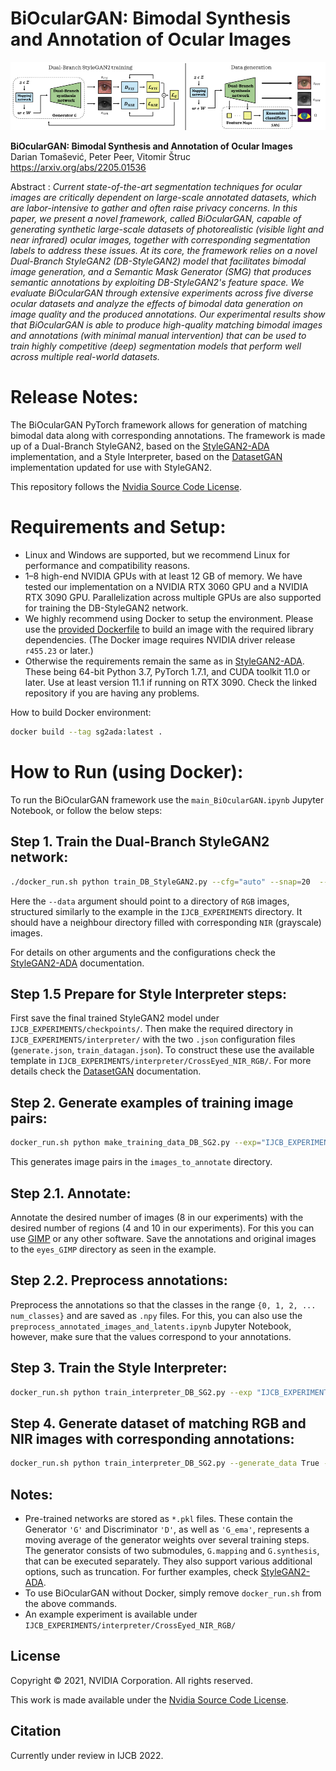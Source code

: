 # BiOcularGAN: Bimodal Synthesis and Annotation of Ocular Images 


![Teaser image](./docs/BiOcularGAN_pipeline.png)

**BiOcularGAN: Bimodal Synthesis and Annotation of Ocular Images**<br>
Darian Tomašević, Peter Peer, Vitomir Štruc<br>
https://arxiv.org/abs/2205.01536<br>

Abstract : *Current state-of-the-art segmentation techniques for ocular images are critically dependent on large-scale annotated datasets, which are labor-intensive to gather and often raise privacy concerns. In this paper, we present a novel framework, called BiOcularGAN, capable of generating synthetic large-scale datasets of photorealistic (visible light and near infrared) ocular images, together with corresponding segmentation labels to address these issues. At its core, the framework relies on a novel Dual-Branch StyleGAN2 (DB-StyleGAN2) model that facilitates bimodal image generation, and a Semantic Mask Generator (SMG) that produces semantic annotations by exploiting DB-StyleGAN2's feature space. We evaluate BiOcularGAN through extensive experiments across five diverse ocular datasets and analyze the effects of bimodal data generation on image quality and the produced annotations. Our experimental results show that BiOcularGAN is able to produce high-quality matching bimodal images and annotations (with minimal manual intervention) that can be used to train highly competitive (deep) segmentation models that perform well across multiple real-world datasets.*

# Release Notes: 

The BiOcularGAN PyTorch framework allows for generation of matching bimodal data along with corresponding annotations. The framework is made up of a Dual-Branch StyleGAN2, based on the [StyleGAN2-ADA](https://github.com/NVlabs/stylegan2-ada-pytorch) implementation, and a Style Interpreter, based on the [DatasetGAN](https://github.com/nv-tlabs/datasetGAN_release) implementation updated for use with StyleGAN2.

This repository follows the [Nvidia Source Code License](https://nvlabs.github.io/stylegan2-ada-pytorch/license.html).

# Requirements and Setup:

* Linux and Windows are supported, but we recommend Linux for performance and compatibility reasons.
* 1&ndash;8 high-end NVIDIA GPUs with at least 12 GB of memory. We have tested our implementation on a NVIDIA RTX 3060 GPU and a NVIDIA RTX 3090 GPU. Parallelization across multiple GPUs are also supported for training the DB-StyleGAN2 network.
* We highly recommend using Docker to setup the environment. Please use the [provided Dockerfile](./Dockerfile) to build an image with the required library dependencies. (The Docker image requires NVIDIA driver release `r455.23` or later.)
* Otherwise the requirements remain the same as in  [StyleGAN2-ADA](https://github.com/NVlabs/stylegan2-ada-pytorch). These being 64-bit Python 3.7, PyTorch 1.7.1, and CUDA toolkit 11.0 or later. Use at least version 11.1 if running on RTX 3090. Check the linked repository if you are having any problems.


How to build Docker environment: 
```.bash
docker build --tag sg2ada:latest .
```

# How to Run (using Docker): 
To run the BiOcularGAN framework use the `main_BiOcularGAN.ipynb` Jupyter Notebook, or follow the below steps:

## Step 1. Train the Dual-Branch StyleGAN2 network: 
```.bash
./docker_run.sh python train_DB_StyleGAN2.py --cfg="auto" --snap=20  --data="DATASETS/CrossEyed_256/train/images" --resume="ffhq256" --gpus=1 --mirror=1 --outdir="IJCB_EXPERIMENTS/DB_SG2/experiments_CrossEyed_NIR_RGB_256"
```

Here the `--data` argument should point to a directory of `RGB` images, structured similarly to the example in the `IJCB_EXPERIMENTS` directory. It should have a neighbour directory filled with corresponding `NIR` (grayscale) images.

For details on other arguments and the configurations check the [StyleGAN2-ADA](https://github.com/NVlabs/stylegan2-ada-pytorch) documentation.

## Step 1.5 Prepare for Style Interpreter steps:
First save the final trained StyleGAN2 model under `IJCB_EXPERIMENTS/checkpoints/`.
Then make the required directory in `IJCB_EXPERIMENTS/interpreter/` with the two `.json` configuration files (`generate.json`, `train_datagan.json`). 
To construct these use the available template in `IJCB_EXPERIMENTS/interpreter/CrossEyed_NIR_RGB/`. For more details check the [DatasetGAN](https://github.com/nv-tlabs/datasetGAN_release) documentation.

## Step 2. Generate examples of training image pairs: <br>
```.bash
docker_run.sh python make_training_data_DB_SG2.py --exp="IJCB_EXPERIMENTS/interpreter/CrossEyed_NIR_RGB/generate.json" --sv_path="IJCB_EXPERIMENTS/interpreter/CrossEyed_NIR_RGB
``` 
This generates image pairs in the `images_to_annotate` directory.

## Step 2.1. Annotate:
Annotate the desired number of images (8 in our experiments) with the desired number of regions (4 and 10 in our experiments). For this you can use [GIMP](https://www.gimp.org/) or any other software. Save the annotations and original images to the `eyes_GIMP` directory as seen in the example.

## Step 2.2. Preprocess annotations:
Preprocess the annotations so that the classes in the range `{0, 1, 2, ... num_classes}` and are saved as `.npy` files. For this, you can also use the `preprocess_annotated_images_and_latents.ipynb` Jupyter Notebook, however, make sure that the values correspond to your annotations.

## Step 3. Train the Style Interpreter:
```.bash
docker_run.sh python train_interpreter_DB_SG2.py --exp "IJCB_EXPERIMENTS/interpreter/CrossEyed_NIR_RGB/train_datagan.json"
```

## Step 4. Generate dataset of matching RGB and NIR images with corresponding annotations:
```.bash
docker_run.sh python train_interpreter_DB_SG2.py --generate_data True --num_sample=500 --exp "IJCB_EXPERIMENTS/interpreter/CrossEyed_NIR_RGB/train_datagan.json"  --resume "IJCB_EXPERIMENTS/interpreter/CrossEyed_NIR_RGB" 
```


## Notes:
* Pre-trained networks are stored as `*.pkl` files. These contain the Generator `'G'` and Discriminator `'D'`, as well as `'G_ema'`, represents a moving average of the generator weights over several training steps. The generator consists of two submodules, `G.mapping` and `G.synthesis`, that can be executed separately. They also support various additional options, such as truncation. For further examples, check [StyleGAN2-ADA](https://github.com/NVlabs/stylegan2-ada-pytorch).
* To use BiOcularGAN without Docker, simply remove `docker_run.sh` from the above commands. 
* An example experiment is available under `IJCB_EXPERIMENTS/interpreter/CrossEyed_NIR_RGB/`

## License

Copyright &copy; 2021, NVIDIA Corporation. All rights reserved.

This work is made available under the [Nvidia Source Code License](https://nvlabs.github.io/stylegan2-ada-pytorch/license.html).

## Citation

Currently under review in IJCB 2022.

